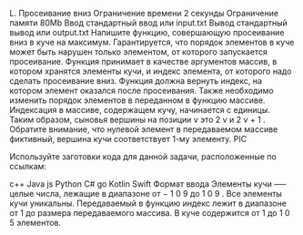 L. Просеивание вниз
Ограничение времени	2 секунды
Ограничение памяти	80Mb
Ввод	стандартный ввод или input.txt
Вывод	стандартный вывод или output.txt
Напишите функцию, совершающую просеивание вниз в куче на максимум. Гарантируется, что порядок элементов в куче может быть нарушен только элементом, от которого запускается просеивание.
Функция принимает в качестве аргументов массив, в котором хранятся элементы кучи, и индекс элемента, от которого надо сделать просеивание вниз. Функция должна вернуть индекс, на котором элемент оказался после просеивания. Также необходимо изменить порядок элементов в переданном в функцию массиве.
Индексация в массиве, содержащем кучу, начинается с единицы. Таким образом, сыновья вершины на позиции
v
это
2
v
и
2
v
+
1
. Обратите внимание, что нулевой элемент в передаваемом массиве фиктивный, вершина кучи соответствует 1-му элементу.
PIC

Используйте заготовки кода для данной задачи, расположенные по ссылкам:

c++
Java
js
Python
C#
go
Kotlin
Swift
Формат ввода
Элементы кучи —– целые числа, лежащие в диапазоне от
−
1
0
9
до
1
0
9
. Все элементы кучи уникальны. Передаваемый в функцию индекс лежит в диапазоне от 1 до размера передаваемого массива. В куче содержится от
1
до
1
0
5
элементов.